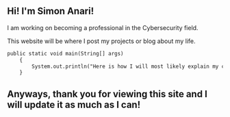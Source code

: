 ## Hi! I'm Simon Anari!

I am working on becoming a professional in the Cybersecurity field.

This website will be where I post my projects or blog about my life.

```markdown
public static void main(String[] args)
    {
        System.out.println("Here is how I will most likely explain my code for my projects. Very cool feature.");
    }
```

## Anyways, thank you for viewing this site and I will update it as much as I can!
